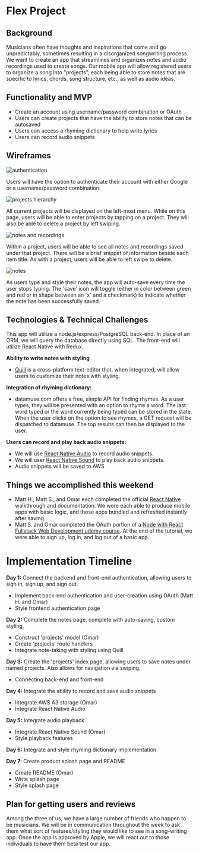 # Flex Project

## Background

Musicians often have thoughts and inspirations that come and go unpredictably, sometimes resulting in a disorganized songwriting process.  We want to create an app that streamlines and organizes notes and audio recordings used to create songs.  Our mobile app will allow registered users to organize a song into "projects", each being able to store notes that are specific to lyrics, chords, song structure, etc., as well as audio ideas.


## Functionality and MVP

* Create an account using username/password combination or OAuth
* Users can create projects that have the ability to store notes that can be autosaved
* Users can access a rhyming dictionary to help write lyrics
* Users can record audio snippets

## Wireframes
![authentication](https://github.com/SHMMOD/flex-project/blob/master/wireframes/authentication.png)

Users will have the option to authenticate their account with either Google or a username/password combination. 

![projects hierarchy](https://github.com/SHMMOD/flex-project/blob/master/wireframes/project_hierarchy.png)

All current projects will be displayed on the left-most menu. While on this page, users will be able to enter projects by tapping on a project. They will also be able to delete a project by left swiping. 

![notes and recordings](https://github.com/SHMMOD/flex-project/blob/master/wireframes/notes_and_recordings.png)

Within a project, users will be able to see all notes and recordings saved under that project. There will be a brief snippet of information beside each item title. As with a project, users will be able to left swipe to delete. 

![notes](https://github.com/SHMMOD/flex-project/blob/master/wireframes/notes.png)

As users type and style their notes, the app will auto-save every time the user stops typing. The 'save' icon will toggle (either in color between green and red or in shape between an 'x' and a checkmark) to indicate whether the note has been successfully saved. 




## Technologies & Technical Challenges

This app will utilize a node.js/express/PostgreSQL back-end. In place of an ORM, we will query the database directly using SQL.  The front-end will utilize React Native with Redux.  

**Ability to write notes with styling**
* [Quill](https://quilljs.com) is a cross-platform text-editor that, when integrated, will allow users to customize their notes with styling.

**Integration of rhyming dictionary:**
* datamuse.com offers a free, simple API for finding rhymes. As a user types, they will be presented with an option to rhyme a word. The last word typed or the word currently being typed can be stored in the state. When the user clicks on the option to see rhymes, a GET request will be dispatched to datamuse. The top results can then be displayed to the user.

 **Users can record and play back audio snippets:**
* We will use [React Native Audio](https://github.com/jsierles/react-native-audio) to record audio snippets.
* We will user [React Native Sound](https://github.com/zmxv/react-native-sound) to play back audio snippets.
* Audio snippets will be saved to AWS

## Things we accomplished this weekend
* Matt H., Matt S., and Omar each completed the official [React Native](https://facebook.github.io/react-native/) walkthrough and documentation. We were each able to produce mobile apps with basic logic, and those apps bundled and refreshed instantly after saving.
* Matt S. and Omar completed the OAuth portion of a [Node with React Fullstack Web Development udemy course](https://www.udemy.com/node-with-react-fullstack-web-development/learn/v4/content). At the end of the tutorial, we were able to sign up, log in, and log out of a basic app.


# Implementation Timeline
**Day 1:** Connect the backend and front-end authentication, allowing users to sign in, sign up, and sign out.
* Implement back-end authentication and user-creation using OAuth (Matt H. and Omar)
* Style frontend authentication page

**Day 2:** Complete the notes page, complete with auto-saving, custom styling,
* Construct 'projects' model (Omar)
* Create 'projects' route handlers
* Integrate note-taking with styling using Quill

**Day 3:** Create the 'projects' index page, allowing users to save notes under named projects. Also allows for navigation via swiping.
* Connecting back-end and front-end

**Day 4:** Integrate the ability to record and save audio snippets
* Integrate AWS A3 storage (Omar)
* Integrate React Native Audio

**Day 5:** Integrate audio playback
* Integrate React Native Sound (Omar)
* Style playback features

**Day 6:** Integrate and style rhyming dictionary implementation

**Day 7:** Create product splash page and README
* Create README (Omar)
* Write splash page
* Style splash page

## Plan for getting users and reviews
Among the three of us, we have a large number of friends who happen to be musicians. We will be in communication throughout the week to ask them what sort of features/styling they would like to see in a song-writing app. Once the app is approved by Apple, we will react out to those individuals to have them beta test our app.
